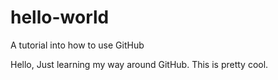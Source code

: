 # hello-world
A tutorial into how to use GitHub

Hello, Just learning my way around GitHub. This is pretty cool. 
